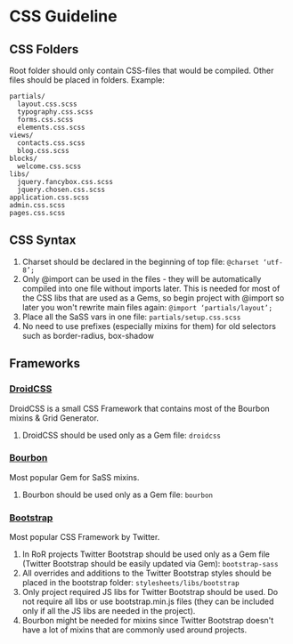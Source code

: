 # CSS Guideline

## CSS Folders
Root folder should only contain CSS-files that would be compiled. Other files should be placed in folders. Example:


    partials/
      layout.css.scss
      typography.css.scss
      forms.css.scss
      elements.css.scss
    views/
      contacts.css.scss
      blog.css.scss
    blocks/
      welcome.css.scss
    libs/
      jquery.fancybox.css.scss
      jquery.chosen.css.scss
    application.css.scss
    admin.css.scss
    pages.css.scss

## CSS Syntax
1. Charset should be declared in the beginning of top file: ```@charset ‘utf-8’;```
2. Only @import can be used in the files - they will be automatically compiled into one file without imports later. This is needed for most of the CSS libs that are used as a Gems, so begin project with @import so later you won't rewrite main files again: ```@import ‘partials/layout’;```
3. Place all the SaSS vars in one file: ```partials/setup.css.scss```
4. No need to use prefixes (especially mixins for them) for old selectors such as border-radius, box-shadow

## Frameworks

### [DroidCSS](https://github.com/droidlabs/droidcss)
DroidCSS is a small CSS Framework that contains most of the Bourbon mixins & Grid Generator.

1. DroidCSS should be used only as a Gem file: ```droidcss```

### [Bourbon](https://github.com/thoughtbot/bourbon)
Most popular Gem for SaSS mixins.

1. Bourbon should be used only as a Gem file: ```bourbon```

### [Bootstrap](https://github.com/twbs/bootstrap-sass)
Most popular CSS Framework by Twitter.

1. In RoR projects Twitter Bootstrap should be used only as a Gem file (Twitter Bootstrap should be easily updated via Gem): ```bootstrap-sass```
2. All overrides and additions to the Twitter Bootstrap styles should be placed in the bootstrap folder: ```stylesheets/libs/bootstrap```
3. Only project required JS libs for Twitter Bootstrap should be used. Do not require all libs or use bootstrap.min.js files (they can be included only if all the JS libs are needed in the project).
4. Bourbon might be needed for mixins since Twitter Bootstrap doesn't have a lot of mixins that are commonly used around projects.
